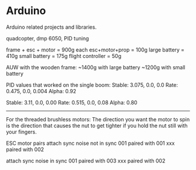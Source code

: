 # Arduino
Arduino related projects and libraries. 

quadcopter, dmp 6050, PID tuning

frame + esc + motor = 900g
each esc+motor+prop = 100g
large battery = 410g
small battery = 175g
flight controller = 50g

AUW with the wooden frame:
~1400g with large battery
~1200g with small battery

PID values that worked on the single boom:
Stable: 3.075, 0.0, 0.0
Rate: 0.475, 0.0, 0.004
Alpha: 0.92

Stable: 3.11, 0.0, 0.00
Rate: 0.515, 0.0, 0.08
Alpha: 0.80



-----
For the threaded brushless motors:
The direction you want the motor to spin is the direction that causes the nut to get tighter if you hold the nut still with your fingers.


ESC motor pairs
attach sync noise not in sync
001 paired with 001
xxx paired with 002

attach sync noise in sync 
001 paired with 003
xxx paired with 002